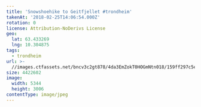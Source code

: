 ```yaml
---
title: 'Snowshoehike to Geitfjellet #trondheim'
takenAt: '2018-02-25T14:06:54.000Z'
rotation: 0
license: Attribution-NoDerivs License
geo:
  lat: 63.433269
  lng: 10.304875
tags:
  - trondheim
url: >-
  //images.ctfassets.net/bncv3c2gt878/4da3EmZokT0HOGmNtn018/159ff297c5ea15af11e98b215726531a/snowshoehike-to-geitfjellet-trondheim_40480658461_o
size: 4422602
image:
  width: 5344
  height: 3006
contentType: image/jpeg
---
```


